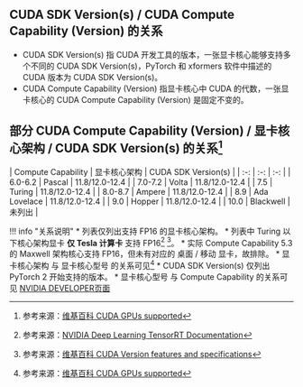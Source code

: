 ## CUDA SDK Version(s) / CUDA Compute Capability (Version) 的关系
- CUDA SDK Version(s) 指 CUDA 开发工具的版本，一张显卡核心能够支持多个不同的 CUDA SDK Version(s)，PyTorch 和 xformers 软件中描述的 CUDA 版本为 CUDA SDK Version(s)。
- CUDA Compute Capability (Version) 指显卡核心中 CUDA 的代数，一张显卡核心的 CUDA Compute Capability (Version) 是固定不变的。

## 部分 CUDA Compute Capability (Version) / 显卡核心架构 / CUDA SDK Version(s) 的关系[^1]
<div class="grid" markdown>
| Compute Capability | 显卡核心架构 | CUDA SDK Version(s) |
| :-: | :-: | :-: |
| 6.0-6.2 | Pascal | 11.8/12.0-12.4 |
| 7.0-7.2 | Volta | 11.8/12.0-12.4 |
| 7.5 | Turing | 11.8/12.0-12.4 |
| 8.0-8.7 | Ampere | 11.8/12.0-12.4 |
| 8.9 | Ada Lovelace | 11.8/12.0-12.4 |
| 9.0 | Hopper | 11.8/12.0-12.4 |
| 10.0 | Blackwell | 未列出 |

!!! info "关系说明"
    * 列表仅列出支持 FP16 的显卡核心架构。
    * 列表中 Turing 以下核心架构显卡 __仅 Tesla 计算卡__ 支持 FP16[^2] [^3]。
    * 实际 Compute Capability 5.3 的 Maxwell 架构核心支持 FP16，但未有对应的 桌面 / 移动 显卡，故排除。
    * 显卡核心架构 与 显卡核心型号 的关系可见[^1]
    * CUDA SDK Version(s) 仅列出 PyTorch 2 开始支持的版本。
    * 显卡核心型号 与 Compute Capability 的关系可见 [NVIDIA DEVELOPER页面](https://developer.nvidia.com/cuda-gpus#compute)
</div>

[^1]: 参考来源：[维基百科 CUDA GPUs supported](https://en.wikipedia.org/wiki/CUDA#GPUs_supported)
[^2]: 参考来源：[NVIDIA Deep Learning TensorRT Documentation](https://docs.nvidia.com/deeplearning/tensorrt/support-matrix/index.html#hardware-precision-matrix)
[^3]: 参考来源：[维基百科 CUDA Version features and specifications](https://en.wikipedia.org/wiki/CUDA#Version_features_and_specifications)